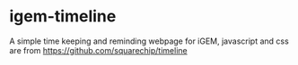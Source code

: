 # igem-timeline
A simple time keeping and reminding webpage for iGEM, javascript and css are from https://github.com/squarechip/timeline
